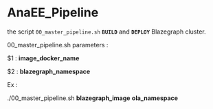# AnaEE_Pipeline

the script `00_master_pipeline.sh` **`BUILD`** and **`DEPLOY`** Blazegraph cluster.

00_master_pipeline.sh parameters :
 
   $1 : **image_docker_name**

   $2 : **blazegraph_namespace**

Ex : 

   ./00_master_pipeline.sh **blazegraph_image**  **ola_namespace**
     
     
